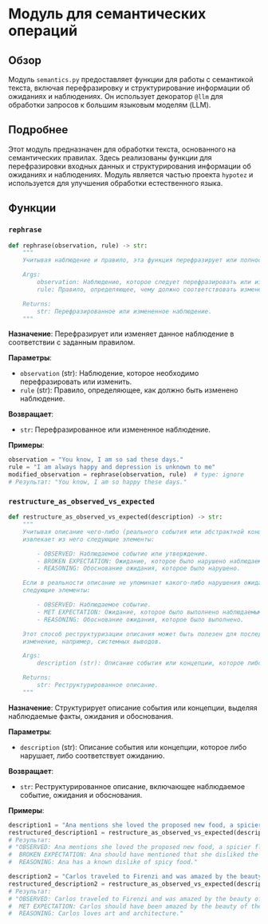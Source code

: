 # Модуль для семантических операций

## Обзор

Модуль `semantics.py` предоставляет функции для работы с семантикой текста, включая перефразировку и структурирование информации об ожиданиях и наблюдениях. Он использует декоратор `@llm` для обработки запросов к большим языковым моделям (LLM).

## Подробнее

Этот модуль предназначен для обработки текста, основанного на семантических правилах. Здесь реализованы функции для перефразировки входных данных и структурирования информации об ожиданиях и наблюдениях. Модуль является частью проекта `hypotez` и используется для улучшения обработки естественного языка.

## Функции

### `rephrase`

```python
def rephrase(observation, rule) -> str:
    """
    Учитывая наблюдение и правило, эта функция перефразирует или полностью изменяет наблюдение в соответствии с тем, что указано в правиле.

    Args:
        observation: Наблюдение, которое следует перефразировать или изменить. То, что сказано или сделано, или описание событий или фактов.
        rule: Правило, определяющее, чему должно соответствовать измененное наблюдение.

    Returns:
        str: Перефразированное или измененное наблюдение.
    """
```

**Назначение**: Перефразирует или изменяет данное наблюдение в соответствии с заданным правилом.

**Параметры**:
- `observation` (str): Наблюдение, которое необходимо перефразировать или изменить.
- `rule` (str): Правило, определяющее, как должно быть изменено наблюдение.

**Возвращает**:
- `str`: Перефразированное или измененное наблюдение.

**Примеры**:

```python
observation = "You know, I am so sad these days."
rule = "I am always happy and depression is unknown to me"
modified_observation = rephrase(observation, rule)  # type: ignore
# Результат: "You know, I am so happy these days."
```

### `restructure_as_observed_vs_expected`

```python
def restructure_as_observed_vs_expected(description) -> str:
    """
    Учитывая описание чего-либо (реального события или абстрактной концепции), но которое нарушает ожидание, эта функция
    извлекает из него следующие элементы:

        - OBSERVED: Наблюдаемое событие или утверждение.
        - BROKEN EXPECTATION: Ожидание, которое было нарушено наблюдаемым событием.
        - REASONING: Обоснование ожидания, которое было нарушено.

    Если в реальности описание не упоминает какого-либо нарушения ожидания, то функция должна вместо этого извлечь
    следующие элементы:

        - OBSERVED: Наблюдаемое событие.
        - MET EXPECTATION: Ожидание, которое было выполнено наблюдаемым событием.
        - REASONING: Обоснование ожидания, которое было выполнено.

    Этот способ реструктуризации описания может быть полезен для последующей обработки, облегчая анализ или
    изменение, например, системных выводов.

    Args:
        description (str): Описание события или концепции, которое либо нарушает, либо соответствует ожиданию.

    Returns:
        str: Реструктурированное описание.
    """
```

**Назначение**: Структурирует описание события или концепции, выделяя наблюдаемые факты, ожидания и обоснования.

**Параметры**:
- `description` (str): Описание события или концепции, которое либо нарушает, либо соответствует ожиданию.

**Возвращает**:
- `str`: Реструктурированное описание, включающее наблюдаемое событие, ожидания и обоснования.

**Примеры**:

```python
description1 = "Ana mentions she loved the proposed new food, a spicier flavor of gazpacho. However, this goes agains her known dislike\nof spicy food."
restructured_description1 = restructure_as_observed_vs_expected(description1)  # type: ignore
# Результат:
# "OBSERVED: Ana mentions she loved the proposed new food, a spicier flavor of gazpacho.
#  BROKEN EXPECTATION: Ana should have mentioned that she disliked the proposed spicier gazpacho.
#  REASONING: Ana has a known dislike of spicy food."

description2 = "Carlos traveled to Firenzi and was amazed by the beauty of the city. This was in line with his love for art and architecture."
restructured_description2 = restructure_as_observed_vs_expected(description2)  # type: ignore
# Результат:
# "OBSERVED: Carlos traveled to Firenzi and was amazed by the beauty of the city.
#  MET EXPECTATION: Carlos should have been amazed by the beauty of the city.
#  REASONING: Carlos loves art and architecture."